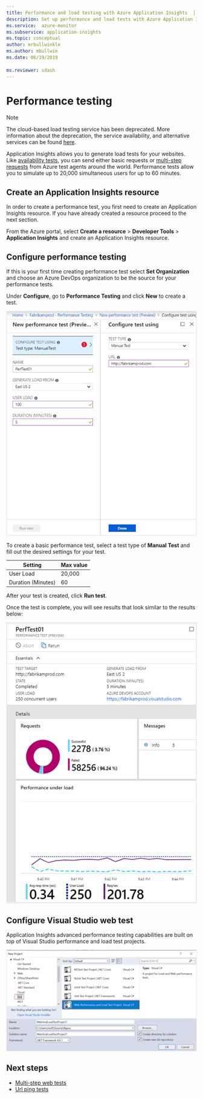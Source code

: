 ```yaml
---
title: Performance and load testing with Azure Application Insights  | Microsoft Docs
description: Set up performance and load tests with Azure Application Insights
ms.service:  azure-monitor
ms.subservice: application-insights
ms.topic: conceptual
author: mrbullwinkle
ms.author: mbullwin
ms.date: 06/19/2019

ms.reviewer: sdash
---
```


# Performance testing

> [!NOTE]
> The cloud-based load testing service has been deprecated. More information about the deprecation, the service availability, and alternative services can be found [here](https://docs.microsoft.com/azure/devops/test/load-test/overview?view=azure-devops).

Application Insights allows you to generate load tests for your websites. Like [availability tests](monitor-web-app-availability.md), you can send either basic requests or [multi-step requests](availability-multistep.md) from Azure test agents around the world. Performance tests allow you to simulate up to 20,000 simultaneous users for up to 60 minutes.

## Create an Application Insights resource

In order to create a performance test, you first need to create an Application Insights resource. If you have already created a resource proceed to the next section.

From the Azure portal, select **Create a resource** > **Developer Tools** > **Application Insights** and create an Application Insights resource.

## Configure performance testing

If this is your first time creating performance test select **Set Organization** and choose an Azure DevOps organization to be the source for your performance tests.

Under **Configure**, go to **Performance Testing** and click **New** to create a test.

![Fill at least the URL of your website](./media/performance-testing/new-performance-test.png)

To create a basic performance test, select a test type of **Manual Test** and fill out the desired settings for your test.

|Setting| Max value
|----------|------------|
| User Load | 20,000 |
| Duration (Minutes)  | 60 |  

After your test is created, click **Run test**.

Once the test is complete, you will see results that look similar to the results below:

![Test Results](./media/performance-testing/test-results.png)

## Configure Visual Studio web test

Application Insights advanced performance testing capabilities are built on top of Visual Studio performance and load test projects.

![Visual Studio ](./media/performance-testing/visual-studio-test.png)

## Next steps

* [Multi-step web tests](availability-multistep.md)
* [Url ping tests](monitor-web-app-availability.md)